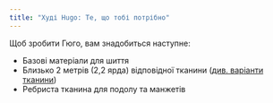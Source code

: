 ```yaml
---
title: "Худі Hugo: Те, що тобі потрібно"
---
```


Щоб зробити Гюго, вам знадобиться наступне:

- Базові матеріали для шиття
- Близько 2 метрів (2,2 ярда) відповідної тканини ([див. варіанти тканини](/docs/designs/hugo/fabric))
- Ребриста тканина для подолу та манжетів
